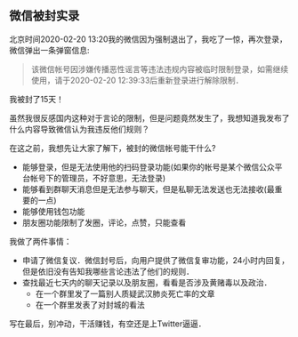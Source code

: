 ## 微信被封实录
北京时间2020-02-20 13:20我的微信因为强制退出了，我吃了一惊，再次登录，微信弹出一条弹窗信息:
> 该微信帐号因涉嫌传播恶性谣言等违法违规内容被临时限制登录，如需继续使用，请于2020-02-20 12:39:33后重新登录进行解除限制．

我被封了15天！

虽然我很反感国内这种对于言论的限制，但是问题竟然发生了，我想知道我发布了什么内容导致微信认为我违反他们规则？

在这之前，我想先让大家了解下，被封的微信帐号能干什么?
+ 能够登录，但是无法使用他的扫码登录功能(如果你的帐号是某个微信公众平台帐号下的管理员，不好意思，无法登录)
+ 能够看到群聊天消息但是无法参与聊天，但是私聊无法发送也无法接收(最重要的一点)
+ 能够使用钱包功能
+ 朋友圈功能限制了发圈，评论，点赞，只能查看

我做了两件事情：
+ 申请了微信复议．微信封号后，向用户提供了微信复审功能，24小时内回复，但是依旧没有告知我哪些言论违法了他们的规则．
+ 查找最近七天内的聊天记录以及朋友圈，看看是否涉及黄赌毒以及政治．
    + 在一个群里发了一篇别人质疑武汉肺炎死亡率的文章
    + 在一个群里发表了对封城的看法

写在最后，别冲动，干活赚钱，有空还是上Twitter逼逼．